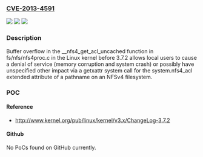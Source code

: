 ### [CVE-2013-4591](https://cve.mitre.org/cgi-bin/cvename.cgi?name=CVE-2013-4591)
![](https://img.shields.io/static/v1?label=Product&message=n%2Fa&color=blue)
![](https://img.shields.io/static/v1?label=Version&message=n%2Fa&color=blue)
![](https://img.shields.io/static/v1?label=Vulnerability&message=n%2Fa&color=brighgreen)

### Description

Buffer overflow in the __nfs4_get_acl_uncached function in fs/nfs/nfs4proc.c in the Linux kernel before 3.7.2 allows local users to cause a denial of service (memory corruption and system crash) or possibly have unspecified other impact via a getxattr system call for the system.nfs4_acl extended attribute of a pathname on an NFSv4 filesystem.

### POC

#### Reference
- http://www.kernel.org/pub/linux/kernel/v3.x/ChangeLog-3.7.2

#### Github
No PoCs found on GitHub currently.

